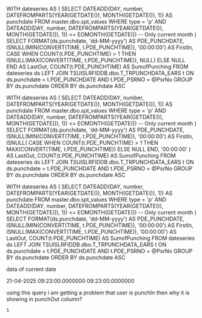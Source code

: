 WITH dateseries AS (
    SELECT 
        DATEADD(DAY, number, DATEFROMPARTS(YEAR(GETDATE()), MONTH(GETDATE()), 1)) AS punchdate 
    FROM master.dbo.spt_values 
    WHERE type = 'p'
        AND DATEADD(DAY, number, DATEFROMPARTS(YEAR(GETDATE()), MONTH(GETDATE()), 1)) 
            <= EOMONTH(GETDATE())  -- Only current month
)
SELECT
    FORMAT(ds.punchdate, 'dd-MM-yyyy') AS PDE_PUNCHDATE,
    ISNULL(MIN(CONVERT(TIME, t.PDE_PUNCHTIME)), '00:00:00') AS FirstIn,
    CASE 
        WHEN COUNT(t.PDE_PUNCHTIME) > 1 
        THEN ISNULL(MAX(CONVERT(TIME, t.PDE_PUNCHTIME)), NULL)
        ELSE NULL
    END AS LastOut,
    COUNT(t.PDE_PUNCHTIME) AS SumofPunching
FROM dateseries ds 
LEFT JOIN TSUISLRFIDDB.dbo.T_TRPUNCHDATA_EARS t 
    ON ds.punchdate = t.PDE_PUNCHDATE 
    AND t.PDE_PSRNO = @PsrNo
GROUP BY ds.punchdate
ORDER BY ds.punchdate ASC

WITH dateseries AS (
    SELECT 
        DATEADD(DAY, number, DATEFROMPARTS(YEAR(GETDATE()), MONTH(GETDATE()), 1)) AS punchdate 
    FROM master.dbo.spt_values 
    WHERE type = 'p'
        AND DATEADD(DAY, number, DATEFROMPARTS(YEAR(GETDATE()), MONTH(GETDATE()), 1)) 
            <= EOMONTH(GETDATE())  -- Only current month
)
SELECT
    FORMAT(ds.punchdate, 'dd-MM-yyyy') AS PDE_PUNCHDATE,
    ISNULL(MIN(CONVERT(TIME, t.PDE_PUNCHTIME)), '00:00:00') AS FirstIn,
    ISNULL(
        CASE 
            WHEN COUNT(t.PDE_PUNCHTIME) > 1 
            THEN MAX(CONVERT(TIME, t.PDE_PUNCHTIME))
            ELSE NULL
        END, 
        '00:00:00'
    ) AS LastOut,
    COUNT(t.PDE_PUNCHTIME) AS SumofPunching
FROM dateseries ds 
LEFT JOIN TSUISLRFIDDB.dbo.T_TRPUNCHDATA_EARS t 
    ON ds.punchdate = t.PDE_PUNCHDATE 
    AND t.PDE_PSRNO = @PsrNo
GROUP BY ds.punchdate
ORDER BY ds.punchdate ASC




WITH dateseries AS (
    SELECT 
        DATEADD(DAY, number, DATEFROMPARTS(YEAR(GETDATE()), MONTH(GETDATE()), 1)) AS punchdate 
    FROM master.dbo.spt_values 
    WHERE type = 'p'
        AND DATEADD(DAY, number, DATEFROMPARTS(YEAR(GETDATE()), MONTH(GETDATE()), 1)) 
            <= EOMONTH(GETDATE())  -- Only current month
)
SELECT
    FORMAT(ds.punchdate, 'dd-MM-yyyy') AS PDE_PUNCHDATE,
    ISNULL(MIN(CONVERT(TIME, t.PDE_PUNCHTIME)), '00:00:00') AS FirstIn,
    ISNULL(MAX(CONVERT(TIME, t.PDE_PUNCHTIME)), '00:00:00') AS LastOut,
    COUNT(t.PDE_PUNCHTIME) AS SumofPunching
FROM dateseries ds 
LEFT JOIN TSUISLRFIDDB.dbo.T_TRPUNCHDATA_EARS t 
    ON ds.punchdate = t.PDE_PUNCHDATE 
    AND t.PDE_PSRNO = @PsrNo
GROUP BY ds.punchdate
ORDER BY ds.punchdate ASC

data of current date

21-04-2025	09:23:00.0000000	09:23:00.0000000

using this query i am getting a problem that user is punchIn then why it is showing in punchOut column?

	1
